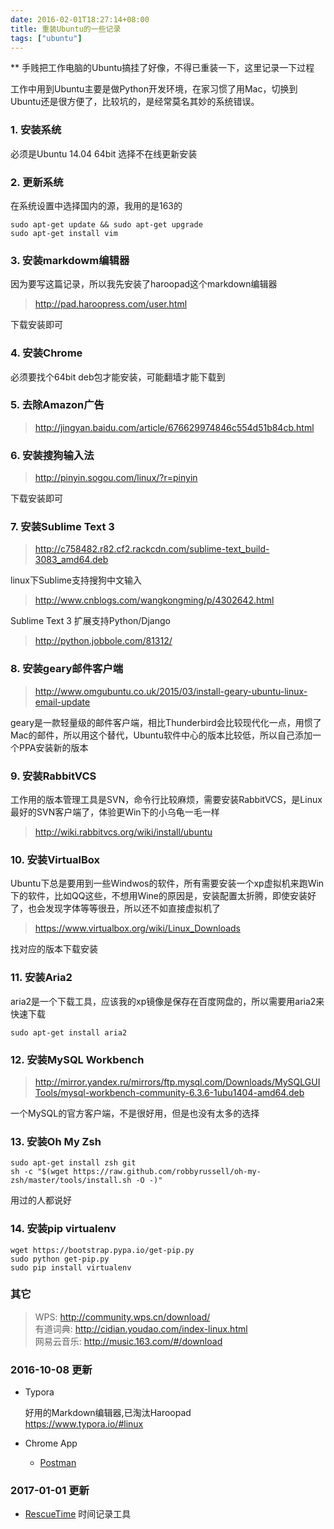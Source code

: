 ```yaml
---
date: 2016-02-01T18:27:14+08:00
title: 重装Ubuntu的一些记录
tags: ["ubuntu"]
---
```


** 手贱把工作电脑的Ubuntu搞挂了好像，不得已重装一下，这里记录一下过程

工作中用到Ubuntu主要是做Python开发环境，在家习惯了用Mac，切换到Ubuntu还是很方便了，比较坑的，是经常莫名其妙的系统错误。

### 1. 安装系统

必须是Ubuntu 14.04 64bit 选择不在线更新安装

### 2. 更新系统

在系统设置中选择国内的源，我用的是163的
<!--more-->

```shell
sudo apt-get update && sudo apt-get upgrade
sudo apt-get install vim
```

### 3. 安装markdowm编辑器

因为要写这篇记录，所以我先安装了haroopad这个markdown编辑器

> http://pad.haroopress.com/user.html

下载安装即可

### 4. 安装Chrome

必须要找个64bit deb包才能安装，可能翻墙才能下载到

### 5. 去除Amazon广告

> http://jingyan.baidu.com/article/676629974846c554d51b84cb.html

### 6. 安装搜狗输入法

> http://pinyin.sogou.com/linux/?r=pinyin

下载安装即可

### 7. 安装Sublime Text 3

> http://c758482.r82.cf2.rackcdn.com/sublime-text_build-3083_amd64.deb

linux下Sublime支持搜狗中文输入

> http://www.cnblogs.com/wangkongming/p/4302642.html

Sublime Text 3 扩展支持Python/Django

> http://python.jobbole.com/81312/

### 8. 安装geary邮件客户端

> http://www.omgubuntu.co.uk/2015/03/install-geary-ubuntu-linux-email-update

geary是一款轻量级的邮件客户端，相比Thunderbird会比较现代化一点，用惯了Mac的邮件，所以用这个替代，Ubuntu软件中心的版本比较低，所以自己添加一个PPA安装新的版本

### 9. 安装RabbitVCS

工作用的版本管理工具是SVN，命令行比较麻烦，需要安装RabbitVCS，是Linux最好的SVN客户端了，体验更Win下的小乌龟一毛一样

> http://wiki.rabbitvcs.org/wiki/install/ubuntu

### 10. 安装VirtualBox

Ubuntu下总是要用到一些Windwos的软件，所有需要安装一个xp虚拟机来跑Win下的软件，比如QQ这些，不想用Wine的原因是，安装配置太折腾，即使安装好了，也会发现字体等等很丑，所以还不如直接虚拟机了

> https://www.virtualbox.org/wiki/Linux_Downloads

找对应的版本下载安装

### 11. 安装Aria2

aria2是一个下载工具，应该我的xp镜像是保存在百度网盘的，所以需要用aria2来快速下载

```shell
sudo apt-get install aria2
```

### 12. 安装MySQL Workbench

> http://mirror.yandex.ru/mirrors/ftp.mysql.com/Downloads/MySQLGUITools/mysql-workbench-community-6.3.6-1ubu1404-amd64.deb

一个MySQL的官方客户端，不是很好用，但是也没有太多的选择

### 13. 安装Oh My Zsh

```shell
sudo apt-get install zsh git
sh -c "$(wget https://raw.github.com/robbyrussell/oh-my-zsh/master/tools/install.sh -O -)"
```

用过的人都说好

### 14. 安装pip virtualenv

```shell
wget https://bootstrap.pypa.io/get-pip.py
sudo python get-pip.py
sudo pip install virtualenv
```

### 其它

> WPS: <http://community.wps.cn/download/>  
> 有道词典: <http://cidian.youdao.com/index-linux.html>  
> 网易云音乐: <http://music.163.com/#/download>

### 2016-10-08 更新

- Typora

  好用的Markdown编辑器,已淘汰Haroopad  
  <https://www.typora.io/#linux>

- Chrome App

  - [Postman](https://chrome.google.com/webstore/detail/postman/fhbjgbiflinjbdggehcddcbncdddomop)

### 2017-01-01 更新

- [RescueTime](https://www.rescuetime.com/download_linux) 时间记录工具